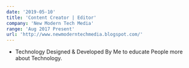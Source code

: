 ```yaml
---
date: '2019-05-10'
title: 'Content Creator | Editor'
company: 'New Modern Tech Media'
range: 'Aug 2017 Present'
url: 'http://www.newmoderntechmedia.blogspot.com/'
---
```


- Technology Designed & Developed By Me to educate People more about Technology.

